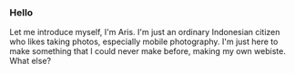 ### Hello
Let me introduce myself, I'm Aris. I'm just an ordinary Indonesian citizen who likes taking photos, especially mobile photography. I'm just here to make something that I could never make before, making my own webiste. What else?
